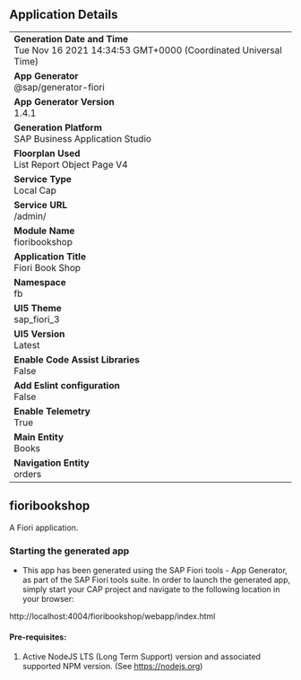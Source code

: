 ## Application Details
|               |
| ------------- |
|**Generation Date and Time**<br>Tue Nov 16 2021 14:34:53 GMT+0000 (Coordinated Universal Time)|
|**App Generator**<br>@sap/generator-fiori|
|**App Generator Version**<br>1.4.1|
|**Generation Platform**<br>SAP Business Application Studio|
|**Floorplan Used**<br>List Report Object Page V4|
|**Service Type**<br>Local Cap|
|**Service URL**<br>/admin/
|**Module Name**<br>fioribookshop|
|**Application Title**<br>Fiori Book Shop|
|**Namespace**<br>fb|
|**UI5 Theme**<br>sap_fiori_3|
|**UI5 Version**<br>Latest|
|**Enable Code Assist Libraries**<br>False|
|**Add Eslint configuration**<br>False|
|**Enable Telemetry**<br>True|
|**Main Entity**<br>Books|
|**Navigation Entity**<br>orders|

## fioribookshop

A Fiori application.

### Starting the generated app

-   This app has been generated using the SAP Fiori tools - App Generator, as part of the SAP Fiori tools suite.  In order to launch the generated app, simply start your CAP project and navigate to the following location in your browser:

http://localhost:4004/fioribookshop/webapp/index.html

#### Pre-requisites:

1. Active NodeJS LTS (Long Term Support) version and associated supported NPM version.  (See https://nodejs.org)


